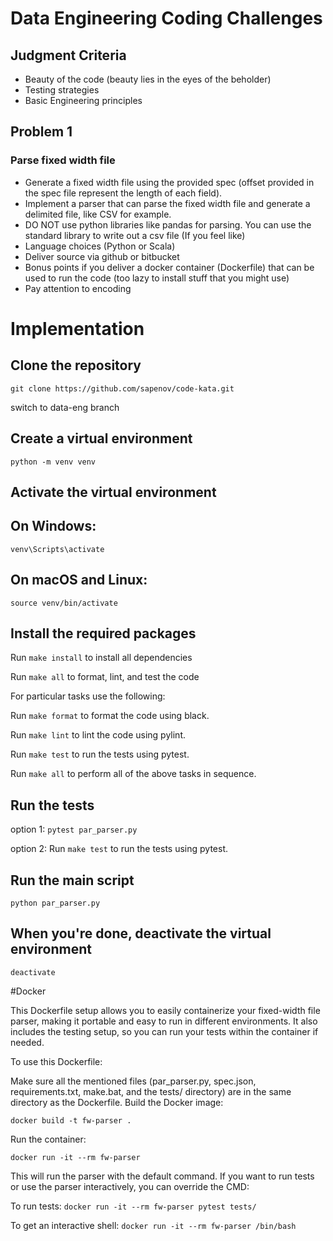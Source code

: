 # Data Engineering Coding Challenges

## Judgment Criteria

- Beauty of the code (beauty lies in the eyes of the beholder)
- Testing strategies
- Basic Engineering principles

## Problem 1

### Parse fixed width file

- Generate a fixed width file using the provided spec (offset provided in the spec file represent the length of each field).
- Implement a parser that can parse the fixed width file and generate a delimited file, like CSV for example.
- DO NOT use python libraries like pandas for parsing. You can use the standard library to write out a csv file (If you feel like)
- Language choices (Python or Scala)
- Deliver source via github or bitbucket
- Bonus points if you deliver a docker container (Dockerfile) that can be used to run the code (too lazy to install stuff that you might use)
- Pay attention to encoding


# Implementation


## Clone the repository

`git clone https://github.com/sapenov/code-kata.git`

switch to data-eng branch

## Create a virtual environment
`python -m venv venv`

## Activate the virtual environment
## On Windows:
`venv\Scripts\activate`
## On macOS and Linux:
`source venv/bin/activate`

## Install the required packages

Run `make install` to install all dependencies

Run `make all` to format, lint, and test the code

For particular tasks use the following:

Run `make format` to format the code using black.

Run `make lint` to lint the code using pylint.

Run `make test` to run the tests using pytest.

Run `make all` to perform all of the above tasks in sequence.


## Run the tests
option 1:
`pytest par_parser.py`

option 2:
Run `make test` to run the tests using pytest.

## Run the main script
`python par_parser.py`

## When you're done, deactivate the virtual environment
`deactivate`

#Docker

This Dockerfile setup allows you to easily containerize 
your fixed-width file parser, making it portable and easy 
to run in different environments. 
It also includes the testing setup, so you can run your tests 
within the container if needed.

To use this Dockerfile:

Make sure all the mentioned files 
(par_parser.py, spec.json, requirements.txt, make.bat, 
and the tests/ directory) are in the same directory as the Dockerfile.
Build the Docker image:

`docker build -t fw-parser .`

Run the container:

`docker run -it --rm fw-parser`


This will run the parser with the default command. 
If you want to run tests or use the parser interactively, 
you can override the CMD:

To run tests:
`docker run -it --rm fw-parser pytest tests/`

To get an interactive shell:
`docker run -it --rm fw-parser /bin/bash`

